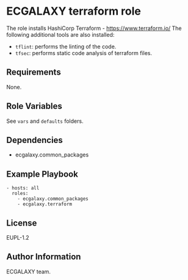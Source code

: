 ECGALAXY terraform role
=======================

The role installs HashiCorp Terraform - https://www.terraform.io/
The following additional tools are also installed:
- `tflint`: performs the linting of the code.
- `tfsec`: performs static code analysis of terraform files.

Requirements
------------

None.

Role Variables
--------------

See `vars` and `defaults` folders.

Dependencies
------------

- ecgalaxy.common_packages

Example Playbook
----------------

    - hosts: all
      roles:
        - ecgalaxy.common_packages
        - ecgalaxy.terraform

License
-------

EUPL-1.2

Author Information
------------------

ECGALAXY team.
